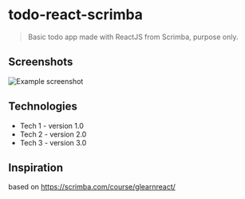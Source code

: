 # todo-react-scrimba
> Basic todo app made with ReactJS from Scrimba, purpose only.

## Screenshots
![Example screenshot](./img/screenshot.png)

## Technologies
* Tech 1 - version 1.0
* Tech 2 - version 2.0
* Tech 3 - version 3.0

## Inspiration
based on https://scrimba.com/course/glearnreact/

